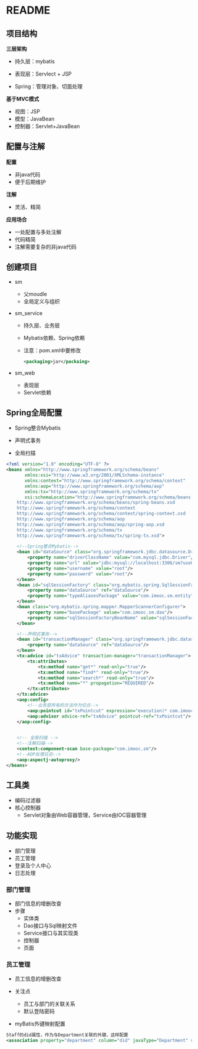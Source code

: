 # README

## 项目结构

**三层架构**

- 持久层：mybatis
- 表现层：Servlect + JSP

- Spring：管理对象、切面处理



**基于MVC模式**

- 视图：JSP
- 模型：JavaBean
- 控制器：Servlet+JavaBean



## 配置与注解

**配置**

- 非java代码
- 便于后期维护

**注解**

- 灵活、精简



**应用场合**

- 一处配置与多处注解
- 代码精简
- 注解需要复杂的非java代码



## 创建项目

- sm
  - 父moudle
  - 全局定义与组织
- sm_service
  - 持久层、业务层
  
  - Mybatis依赖、Spring依赖
  
  - 注意：pom.xml中要修改
  
    ```xml
    <packaging>jar</packaing>
    ```
  
    
- sm_web
  - 表现层
  - Servlet依赖



## Spring全局配置

- Spring整合Mybatis
- 声明式事务

- 全局扫描

```xml
<?xml version="1.0" encoding="UTF-8" ?>
<beans xmlns="http://www.springframework.org/schema/beans"
       xmlns:xsi="http://www.w3.org/2001/XMLSchema-instance"
       xmlns:context="http://www.springframework.org/schema/context"
       xmlns:aop="http://www.springframework.org/schema/aop"
       xmlns:tx="http://www.springframework.org/schema/tx"
       xsi:schemaLocation="http://www.springframework.org/schema/beans
    http://www.springframework.org/schema/beans/spring-beans.xsd
    http://www.springframework.org/schema/context
    http://www.springframework.org/schema/context/spring-context.xsd
    http://www.springframework.org/schema/aop
    http://www.springframework.org/schema/aop/spring-aop.xsd
    http://www.springframework.org/schema/tx
    http://www.springframework.org/schema/tx/spring-tx.xsd">
    
    <!--Spring整合Mybatis-->
    <bean id="dataSource" class="org.springframework.jdbc.datasource.DriverManagerDataSource">
        <property name="driverClassName" value="com.mysql.jdbc.Driver"/>
        <property name="url" value="jdbc:mysql://localhost:3306/sm?useUnicode=true&amp;characterEncoding=utf-8"/>
        <property name="username" value="root"/>
        <property name="password" value="root"/>
    </bean>
    <bean id="sqlSessionFactory" class="org.mybatis.spring.SqlSessionFactoryBean">
        <property name="dataSource" ref="dataSource"/>
        <property name="typeAliasesPackage" value="com.imooc.sm.entity"/>
    </bean>
    <bean class="org.mybatis.spring.mapper.MapperScannerConfigurer">
        <property name="basePackage" value="com.imooc.sm.dao"/>
        <property name="sqlSessionFactoryBeanName" value="sqlSessionFactory"/>
    </bean>

    <!--声明式事务-->
    <bean id="transactionManager" class="org.springframework.jdbc.datasource.DataSourceTransactionManager">
        <property name="dataSource" ref="dataSource"/>
    </bean>
    <tx:advice id="txAdvice" transaction-manager="transactionManager">
        <tx:attributes>
            <tx:method name="get*" read-only="true"/>
            <tx:method name="find*" read-only="true"/>
            <tx:method name="search*" read-only="true"/>
            <tx:method name="*" propagation="REQUIRED"/>
        </tx:attributes>
    </tx:advice>
    <aop:config>
    	<!--业务层所有的方法作为切点-->
        <aop:pointcut id="txPointcut" expression="execution(* com.imooc.sm.service.*.*(..))"/>
        <aop:advisor advice-ref="txAdvice" pointcut-ref="txPointcut"/>
    </aop:config>
    

    <!-- 全局扫描 -->
    <!--注解扫描-->
    <context:component-scan base-package="com.imooc.sm"/>
    <!--AOP处理日志-->
    <aop:aspectj-autoproxy/>
</beans>
```



## 工具类

- 编码过滤器
- 核心控制器
  - Servlet对象由Web容器管理，Service由IOC容器管理



## 功能实现

- 部门管理
- 员工管理
- 登录及个人中心
- 日志处理



### 部门管理

- 部门信息的增删改查
- 步骤
  - 实体类
  - Dao接口与Sql映射文件
  - Service接口与其实现类
  - 控制器
  - 页面



### 员工管理

- 员工信息的增删改查
- 关注点
  - 员工与部门的关联关系
  - 默认登陆密码



- myBatis外键映射配置

```xml
Staff的did属性，作为与Department关联的外键，这样配置
<association property="department" column="did" javaType="Department" select="com.imooc.sm.dao.DepartmentDao.selectById" />
```



